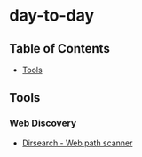 # day-to-day
	
## Table of Contents
* [Tools](#tools)





## Tools

### Web Discovery

* [Dirsearch - Web path scanner](https://github.com/maurosoria/dirsearch)
